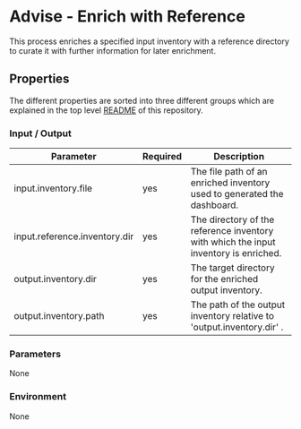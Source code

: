 # Advise - Enrich with Reference

This process enriches a specified input inventory with a reference directory to curate it with further information for later enrichment.

## Properties

The different properties are sorted into three different groups which are explained in the top level [README](../../README.md)
of this repository.

### Input / Output
| Parameter                     | Required | Description                                                                          |
|-------------------------------|----------|--------------------------------------------------------------------------------------|
| input.inventory.file          | yes      | The file path of an enriched inventory used to generated the dashboard.              |
| input.reference.inventory.dir | yes      | The directory of the reference inventory with which the input inventory is enriched. |
| output.inventory.dir          | yes      | The target directory for the enriched output inventory.                              |     
| output.inventory.path         | yes      | The path of the output inventory relative to 'output.inventory.dir' .                |     

### Parameters
None

### Environment
None